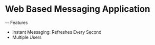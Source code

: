 # Web Based Messaging Application
-- Features
* Instant Messaging: Refreshes Every Second
* Multiple Users
